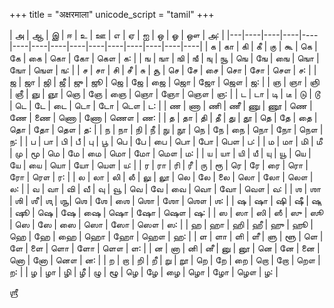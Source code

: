 +++
title = "अक्षरमाला"
unicode_script = "tamil"
+++

| அ | ஆ  | இ  | ஈ  | உ  | ஊ  |  எ  | ஏ  | ஐ  | ஒ  | ஓ  | ஔ  | அ꞉ |
|---|----|----|----|----|----|----|----|----|----|----|----|----|----|----|
| க | கா | கி | கீ | கு | கூ | கெ | கே | கை | கொ | கோ | கௌ | க꞉ |
| ங | ஙா | ஙி | ஙீ | ஙு | ஙூ |  ஙெ | ஙே | ஙை | ஙொ | ஙோ | ஙௌ | ங꞉ |
| ச | சா | சி | சீ | சு | சூ | செ | சே | சை | சொ | சோ | சௌ | ச꞉ |
| ஜ | ஜா | ஜி | ஜீ | ஜு | ஜூ | ஜெ | ஜே | ஜை | ஜொ | ஜோ | ஜௌ | ஜ꞉ |
| ஞ | ஞா | ஞி | ஞீ | ஞு | ஞூ | ஞெ | ஞே | ஞை | ஞொ | ஞோ | ஞௌ | ஞ꞉ |
| ட | டா | டி | டீ | டு | டூ | டெ | டே | டை | டொ | டோ | டௌ | ட꞉ |
| ண | ணா | ணி | ணீ | ணு | ணூ | ணெ | ணே | ணை | ணொ | ணோ | ணௌ | ண꞉ |
| த | தா | தி | தீ | து | தூ | தெ | தே | தை | தொ | தோ | தௌ | த꞉ |
| ந | நா | நி | நீ | நு | நூ | நெ | நே | நை | நொ | நோ | நௌ | ந꞉ |
| ப | பா | பி | பீ | பு | பூ | பெ | பே | பை | பொ | போ | பௌ | ப꞉ |
| ம | மா | மி | மீ | மு | மூ | மெ | மே | மை | மொ | மோ | மௌ | ம꞉ |
| ய | யா | யி | யீ | யு | யூ | யெ | யே | யை | யொ | யோ | யௌ | ய꞉ |
| ர | ரா | ரி | ரீ | ரு | ரூ | ரெ | ரே | ரை | ரொ | ரோ | ரௌ | ர꞉ |
| ல | லா | லி | லீ | லு | லூ | லெ | லே | லை | லொ | லோ | லௌ | ல꞉ |
| வ | வா | வி | வீ | வு | வூ | வெ | வே | வை | வொ | வோ | வௌ | வ꞉ |
| ஶ | ஶா | ஶி | ஶீ | ஶு | ஶூ | ஶெ | ஶே | ஶை | ஶொ | ஶோ | ஶௌ | ஶ꞉ |
| ஷ | ஷா | ஷி | ஷீ | ஷு | ஷூ | ஷெ | ஷே | ஷை | ஷொ | ஷோ | ஷௌ | ஷ꞉ |
| ஸ | ஸா | ஸி | ஸீ | ஸு | ஸூ | ஸெ | ஸே | ஸை | ஸொ | ஸோ | ஸௌ | ஸ꞉ |
| ஹ | ஹா | ஹி | ஹீ | ஹு | ஹூ | ஹெ | ஹே | ஹை | ஹொ | ஹோ | ஹௌ | ஹ꞉ |
| ள | ளா | ளி | ளீ | ளு | ளூ | ளெ | ளே | ளை | ளொ | ளோ | ளௌ | ள꞉ |
| ன | னா | னி | னீ | னு | னூ | னெ | னே | னை | னொ | னோ | னௌ | ன꞉ |
| ற | றா | றி | றீ | று | றூ | றெ | றே | றை | றொ | றோ | றௌ | ற꞉ |
| ழ | ழா | ழி | ழீ | ழு | ழூ | ழெ | ழே | ழை | ழொ | ழோ | ழௌ | ழ꞉ |

ஶ்ரீ